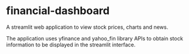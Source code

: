# financial-dashboard


A streamlit web application to view stock prices, charts and news.

The application uses yfinance and yahoo_fin library APIs to obtain stock information to be displayed in the streamlit interface.
